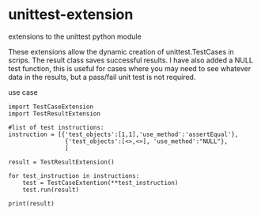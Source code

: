 # unittest-extension
extensions to the unittest python module

These extensions allow the dynamic creation of unittest.TestCases in scrips.
The result class saves successful results. I have also added a NULL test function, this is
useful for cases where you may need to see whatever data in the results, but a pass/fail unit
test is not required.


use case
```
import TestCaseExtension
import TestResultExtension

#list of test instructions:
instruction = [{'test_objects':[1,1],'use_method':'assertEqual'},
                {'test_objects':[<>,<>], 'use_method':"NULL"},
                ]
                
result = TestResultExtension()

for test_instruction in instructions:
    test = TestCaseExtention(**test_instruction)
    test.run(result)
    
print(result)
```
